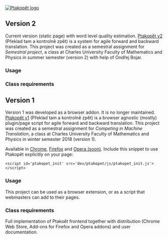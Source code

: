 [![Ptakopět logo](https://raw.githubusercontent.com/zouharvi/ptakopet-v1-v2/master/v1/meta/logo.png)](https://ptakopet.vilda.net)


## Version 2
Current version (static page) with word level quality estimation. [Ptakopět v2](https://ptakopet.vilda.net) (Překlad tam a kontrolně zpět) is a system for agile forward and backward translation. This project was created as a semestral assignment for _Semestral project_, a class at Charles University Faculty of Mathematics and Physics in summer semester (version 2) with help of Ondřej Bojar.

### Usage

### Class requirements

## Version 1

Version 1 was developed as a browser addon. It is no longer maintained. [Ptakopět v1](http://vilda.net/s/dod_ptakopet) (Překlad tam a kontrolně zpět) is a browser agnostic (mostly) plugin/page script for agile forward and backward translation. This project was created as a semestral assignment for _Competing in Machine Translation_, a class at Charles University Faculty of Mathematics and Physics in winter semester 2018 (version 1).

Available in [Chrome](https://chrome.google.com/webstore/detail/ptakop%C4%9Bt/hgjlgmhmcmcmjiclegnipnaeejpibjmn), [Firefox](https://addons.mozilla.org/en-US/firefox/addon/ptakop%C4%9Bt/) and [Opera (soon)](https://addons.mozilla.org/en-US/firefox/addon/ptakop%C4%9Bt/). Include this snippet to use Ptakopět explicitly on your page:

```<script id='ptakopet_init' src='dev/ptakopet/js/ptakopet_init.js'></script>```


### Usage
This project can be used as a browser extension, or as a script that webmasters can add to their pages.

### Class requirements
Full implementation of Ptakoět frontend together with distribution (Chrome Web Store, Add-ons for Firefox and Opera addons) and user documentation.

